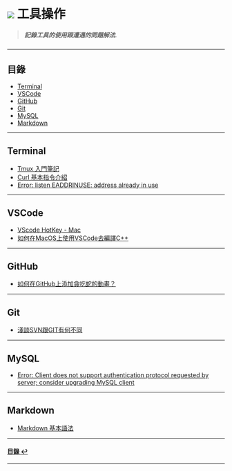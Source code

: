 # ![](https://drive.google.com/uc?id=10INx5_pkhMcYRdx_OO4rXNXxcsvPtBYq) 工具操作

> ##### 記錄工具的使用跟遭遇的問題解法.

---

<!--ts-->
## 目錄
* [Terminal](#Terminal)
* [VSCode](#VSCode)
* [GitHub](#GitHub)
* [Git](#Git)
* [MySQL](#MySQL)
* [Markdown](#Markdown)
<!--te-->

---

## Terminal
* [Tmux 入門筆記](https://github.com/RC-Dev-Tech/tool-tmux) <br>
* [Curl 基本指令介紹](https://github.com/RC-Dev-Tech/tools-curl) <br>
* [Error: listen EADDRINUSE: address already in use](https://github.com/RC-Dev-Tech/note-2023-0328-a) <br>

---

## VSCode
* [VScode HotKey - Mac](https://github.com/RC-Dev-Tech/tool-vscode-hotkey) <br>
* [如何在MacOS上使用VSCode去編譯C++](https://github.com/RC-Dev-Tech/cpp-programming-with-vscode-on-mac) <br>

---

## GitHub
* [如何在GitHub上添加貪吃蛇的動畫？](https://github.com/RC-Dev-Tech/how-to-add-snake-animation-on-github) <br>

---

## Git
* [淺談SVN跟GIT有何不同](https://github.com/RC-Dev-Tech/tools-svn-vs-git) <br>

---

## MySQL
* [Error: Client does not support authentication protocol requested by server; consider upgrading MySQL client](https://github.com/RC-Dev-Tech/problem-0421) <br>

---

## Markdown
* [Markdown 基本語法](https://github.com/RC-Dev-Tech/tool-markdown-generic) <br>

---
<!--ts-->
#### [目錄 ↩](#目錄)
<!--te-->
---
